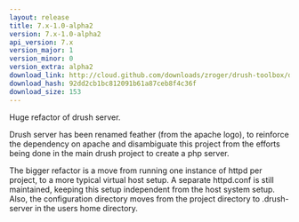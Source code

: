 ```yaml
---
layout: release
title: 7.x-1.0-alpha2
version: 7.x-1.0-alpha2
api_version: 7.x
version_major: 1
version_minor: 0
version_extra: alpha2
download_link: http://cloud.github.com/downloads/zroger/drush-toolbox/drush-toolbox-7.x-1.0-alpha2.tgz
download_hash: 92dd2cb1bc812091b61a87ceb8f4c36f
download_size: 153
---
```


Huge refactor of drush server.

Drush server has been renamed feather (from the apache logo), to reinforce
the dependency on apache and disambiguate this project from the efforts
being done in the main drush project to create a php server.

The bigger refactor is a move from running one instance of httpd per
project, to a more typical virtual host setup.  A separate httpd.conf is
still maintained, keeping this setup independent from the host system setup.
Also, the configuration directory moves from the project directory to
.drush-server in the users home directory.
